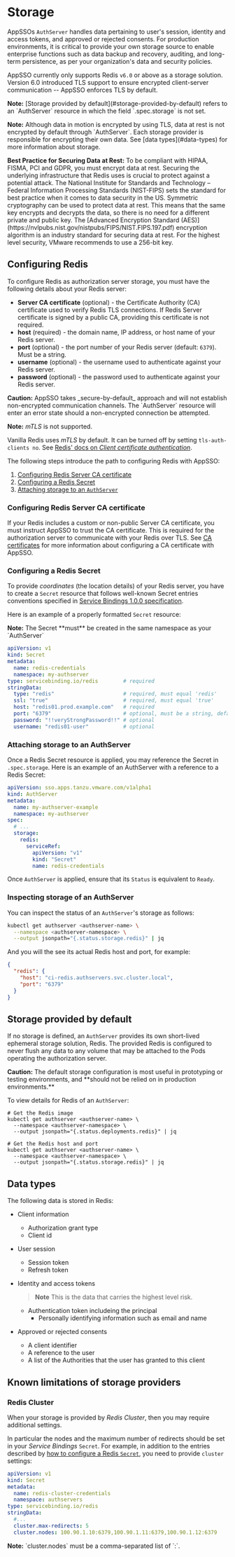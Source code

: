 # Storage

AppSSOs `AuthServer` handles data pertaining to user's session, identity and access tokens, and approved or rejected
consents. For production environments, it is critical to provide your own storage source to enable enterprise
functions such as data backup and recovery, auditing, and long-term persistence, as per your organization's data and
security policies.

AppSSO currently only supports Redis `v6.0` or above as a storage solution. Version 6.0 introduced TLS support to ensure
encrypted client-server communication -- AppSSO enforces TLS by default.

<p class="note">
<strong>Note:</strong>
[Storage provided by default](#storage-provided-by-default) refers to an `AuthServer` resource in which the field
`.spec.storage` is not set.
</p>

<p class="note">
<strong>Note:</strong>
Although data in motion is encrypted by using TLS, data at rest is not encrypted by default through `AuthServer`. Each
storage provider is responsible for encrypting their own data. See [data types](#data-types) for more
information about storage.
</p>

<p>
<strong>Best Practice for Securing Data at Rest:</strong>
To be compliant with HIPAA, FISMA, PCI and GDPR, you must encrypt data at rest. Securing
the underlying infrastructure that Redis uses is crucial to protect against a potential attack.
The National Institute for Standards and Technology – Federal Information Processing Standards (NIST-FIPS) sets the
standard for best practice when it comes to data security in the US.
Symmetric cryptography can be used to protect data at rest. This means that the same key encrypts and
decrypts the data, so there is no need for a different private and public key. The [Advanced Encryption Standard (AES)](https://nvlpubs.nist.gov/nistpubs/FIPS/NIST.FIPS.197.pdf)
encryption algorithm is an industry standard for securing data at rest. For the highest level security, VMware recommends
to use a 256-bit key.
</p>

## Configuring Redis

To configure Redis as authorization server storage, you must have the following details about your Redis server:

* **Server CA certificate** (optional) - the Certificate Authority (CA) certificate used to verify Redis TLS
  connections. If Redis Server certificate is signed by a public CA, providing this certificate is not required.
* **host** (required) - the domain name, IP address, or host name of your Redis server.
* **port** (optional) - the port number of your Redis server (default: `6379`). Must be a string.
* **username** (optional) - the username used to authenticate against your Redis server.
* **password** (optional) - the password used to authenticate against your Redis server.

<p class="note caution">
<strong>Caution:</strong>
AppSSO takes _secure-by-default_ approach and will not establish non-encrypted communication channels.
The `AuthServer` resource will enter an error state should a non-encrypted connection be attempted.

<strong>Note:</strong>
_mTLS_ is not supported.

Vanilla Redis uses _mTLS_ by default. It can be turned off by setting `tls-auth-clients no`.
See [Redis' docs on _Client certificate authentication_](https://redis.io/docs/management/security/encryption/#client-certificate-authentication).
</p>

The following steps introduce the path to configuring Redis with AppSSO:

1. [Configuring Redis Server CA certificate](#configuring-redis-server-ca-certificate)
1. [Configuring a Redis Secret](#configuring-a-redis-secret)
1. [Attaching storage to an `AuthServer`](#attaching-storage-to-an-authserver)

### Configuring Redis Server CA certificate

If your Redis includes a custom or non-public Server CA certificate, you must instruct AppSSO to
trust the CA certificate. This is required for the authorization server to communicate with your
Redis over TLS. See [CA certificates](./ca-certs.hbs.md) for more information about configuring a CA certificate with AppSSO.

### Configuring a Redis Secret

To provide _coordinates_ (the location details) of your Redis server, you have to create a `Secret` resource that
follows well-known Secret entries conventions specified
in [Service Bindings 1.0.0 specification](https://github.com/servicebinding/spec#well-known-secret-entries).

Here is an example of a properly formatted `Secret` resource:

<p class="note">
<strong>Note:</strong>
The Secret **must** be created in the same namespace as your `AuthServer`
</p>

```yaml
apiVersion: v1
kind: Secret
metadata:
  name: redis-credentials
  namespace: my-authserver
type: servicebinding.io/redis        # required
stringData:
  type: "redis"                      # required, must equal 'redis'
  ssl: "true"                        # required, must equal 'true'
  host: "redis01.prod.example.com"   # required
  port: "6379"                       # optional, must be a string, defaults to "6379" if left empty
  password: "!!veryStrongPassword!!" # optional
  username: "redis01-user"           # optional
```

### Attaching storage to an AuthServer

Once a Redis Secret resource is applied, you may reference the Secret in `.spec.storage`. Here is an example of an
AuthServer with a reference to a Redis Secret:

```yaml
apiVersion: sso.apps.tanzu.vmware.com/v1alpha1
kind: AuthServer
metadata:
  name: my-authserver-example
  namespace: my-authserver
spec:
  # ...
  storage:
    redis:
      serviceRef:
        apiVersion: "v1"
        kind: "Secret"
        name: redis-credentials
```

Once `AuthServer` is applied, ensure that its `Status` is equivalent to `Ready`.

### Inspecting storage of an AuthServer

You can inspect the status of an `AuthServer`'s storage as follows:

```bash
kubectl get authserver <authserver-name> \
  --namespace <authserver-namespace> \
  --output jsonpath="{.status.storage.redis}" | jq
```

And you will the see its actual Redis host and port, for example:

```json
{
  "redis": {
    "host": "ci-redis.authservers.svc.cluster.local",
    "port": "6379"
  }
}
```

## Storage provided by default

If no storage is defined, an `AuthServer` provides its own short-lived ephemeral storage solution,
Redis. The provided Redis is configured to never flush any data to any volume that may be attached to the Pods operating
the authorization server.

<p class="note caution">
<strong>Caution:</strong>
The default storage configuration is most useful in prototyping or testing environments, and **should not be relied on
in production environments.**
</p>

To view details for Redis of an `AuthServer`:

```shell
# Get the Redis image
kubectl get authserver <authserver-name> \
  --namespace <authserver-namespace> \
  --output jsonpath="{.status.deployments.redis}" | jq

# Get the Redis host and port
kubectl get authserver <authserver-name> \
  --namespace <authserver-namespace> \
  --output jsonpath="{.status.storage.redis}" | jq
```

## <a id='data-types'></a>Data types

The following data is stored in Redis:

- Client information
    - Authorization grant type
    - Client id

- User session
    - Session token
    - Refresh token

- Identity and access tokens

    >**Note** This is the data that carries the highest level risk.

    - Authentication token includeing the principal
        - Personally identifying information such as email and name

- Approved or rejected consents
    - A client identifier
    - A reference to the user
    - A list of the Authorities that the user has granted to this client

## Known limitations of storage providers 

### Redis Cluster

When your storage is provided by _Redis Cluster_, then you may require additional settings.

In particular the nodes and the maximum number of redirects should be set in your _Service Bindings_ `Secret`.
For example, in addition to the entries described by [how to configure a Redis `Secret`](#configuring-a-redis-secret),
you need to provide `cluster` settings:

```yaml
apiVersion: v1
kind: Secret
metadata:
  name: redis-cluster-credentials
  namespace: authservers
type: servicebinding.io/redis
stringData:
  #...
  cluster.max-redirects: 5
  cluster.nodes: 100.90.1.10:6379,100.90.1.11:6379,100.90.1.12:6379
```

<p class="note">
<strong>Note:</strong>
`cluster.nodes` must be a comma-separated list of `<ip>:<port>`.
</p>
